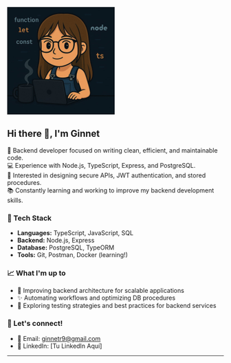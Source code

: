 <img src="https://github.com/GinnetS/GinnetS/blob/main/WhatsApp%20Image%202025-04-20%20at%2000.45.57.jpeg?raw=true" width="250"/>


## Hi there 👋, I'm Ginnet

🚀 Backend developer focused on writing clean, efficient, and maintainable code.  
💻 Experience with Node.js, TypeScript, Express, and PostgreSQL.  
🔐 Interested in designing secure APIs, JWT authentication, and stored procedures.  
📚 Constantly learning and working to improve my backend development skills.

### 🌟 Tech Stack

- **Languages:** TypeScript, JavaScript, SQL  
- **Backend:** Node.js, Express  
- **Database:** PostgreSQL, TypeORM  
- **Tools:** Git, Postman, Docker (learning!)  

### 📈 What I'm up to

- 🔧 Improving backend architecture for scalable applications  
- ✨ Automating workflows and optimizing DB procedures  
- 🔎 Exploring testing strategies and best practices for backend services

### 💬 Let's connect!

- 📧 Email: ginnetr9@gmail.com  
- 💼 LinkedIn: [Tu LinkedIn Aquí]  


---




